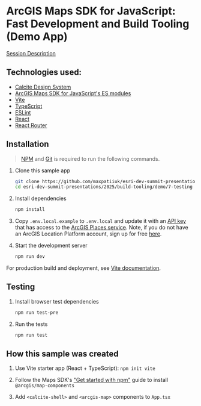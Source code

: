 # ArcGIS Maps SDK for JavaScript: Fast Development and Build Tooling (Demo App)

[Session Description](../..)

## Technologies used:

- [Calcite Design System](https://developers.arcgis.com/calcite-design-system/)
- [ArcGIS Maps SDK for JavaScript's ES modules](https://developers.arcgis.com/javascript/latest/)
- [Vite](https://vitejs.dev/)
- [TypeScript](https://www.typescriptlang.org/)
- [ESLint](https://eslint.org/)
- [React](https://react.dev/)
- [React Router](https://reactrouter.com/)

## Installation

> [NPM](https://docs.npmjs.com/downloading-and-installing-node-js-and-npm) and [Git](https://git-scm.com/downloads) is required to run the following commands.

1. Clone this sample app

   ```sh
   git clone https://github.com/maxpatiiuk/esri-dev-summit-presentations esri-dev-summit-presentations
   cd esri-dev-summit-presentations/2025/build-tooling/demo/7-testing
   ```

2. Install dependencies

   ```sh
   npm install
   ```

3. Copy `.env.local.example` to `.env.local` and update it with an [API key](https://developers.arcgis.com/documentation/security-and-authentication/api-key-authentication/tutorials/create-an-api-key/) that has access to the [ArcGIS Places service](https://developers.arcgis.com/rest/places/). Note, if you do not have an ArcGIS Location Platform account, sign up for free [here](https://location.arcgis.com/sign-up/).

4. Start the development server

   ```sh
   npm run dev
   ```

For production build and deployment, see [Vite documentation](https://vite.dev/guide/static-deploy.html).

## Testing

1. Install browser test dependencies

   ```sh
   npm run test-pre
   ```

2. Run the tests

   ```sh
   npm run test
   ```

## How this sample was created

1. Use Vite starter app (React + TypeScript): `npm init vite`

2. Follow the Maps SDK's ["Get started with npm"](https://developers.arcgis.com/javascript/latest/get-started-npm/) guide to install `@arcgis/map-components`

3. Add `<calcite-shell>` and `<arcgis-map>` components to `App.tsx`

